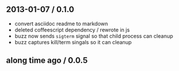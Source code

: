 
2013-01-07 / 0.1.0
-------------------
* convert asciidoc readme to markdown
* deleted coffeescript dependency / rewrote in js
* buzz now sends `sigterm` signal so that child process can cleanup
* buzz captures kill/term singals so it can cleanup


along time ago / 0.0.5
-----------------------
